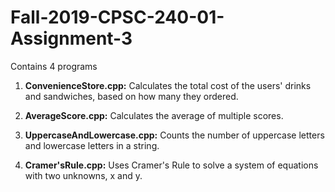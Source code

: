 # Fall-2019-CPSC-240-01-Assignment-3
Contains 4 programs
1. __ConvenienceStore.cpp:__ Calculates the total cost of the users' drinks and sandwiches, based on how many they ordered.

1. __AverageScore.cpp:__ Calculates the average of multiple scores.

1. __UppercaseAndLowercase.cpp:__ Counts the number of uppercase letters and lowercase letters in a string.

1. __Cramer'sRule.cpp:__ Uses Cramer's Rule to solve a system of equations with two unknowns, x and y.
